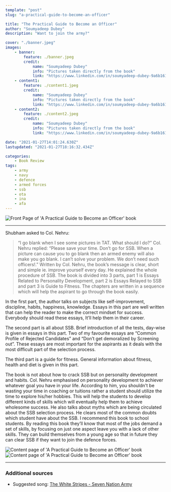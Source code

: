 ```yaml
---
template: "post"
slug: "a-practical-guide-to-become-an-officer"

title: "The Practical Guide to Become an Officer"
author: "Soumyadeep Dubey"
description: "Want to join the army?"

cover: "./banner.jpeg"
images:
    - banner:
        feature: ./banner.jpeg
        credit:
            name: "Soumyadeep Dubey"
            info: "Pictures taken directly from the book"
            link: "https://www.linkedin.com/in/soumyadeep-dubey-9a6b16163"
    - content1:
        feature: ./content1.jpeg
        credit:
            name: "Soumyadeep Dubey"
            info: "Pictures taken directly from the book"
            link: "https://www.linkedin.com/in/soumyadeep-dubey-9a6b16163"
    - content2:
        feature: ./content2.jpeg
        credit:
            name: "Soumyadeep Dubey"
            info: "Pictures taken directly from the book"
            link: "https://www.linkedin.com/in/soumyadeep-dubey-9a6b16163"

date: "2021-01-27T14:01:24.630Z"
lastupdated: "2021-01-27T18:16:32.434Z"

categories: 
    - Book Review
tags:
    - army
    - navy
    - defence
    - armed forces
    - ssb
    - ota
    - ina
    - afa
---
```


![Front Page of 'A Practical Guide to Become an Officer' book](./banner.jpeg)

---

Shubham asked to Col. Nehru: 
> “I go blank when I see some pictures in TAT. What should I do?”
Col. Nehru replied: 
> “Please save your time. Don’t go for SSB. When a picture can cause you to go blank then an armed enemy will also make you go blank. I can’t solve your problem. We don’t need such officers!.”
Written by Col. Nehru, the book’s message is clear, short and simple ie. improve yourself every day. He explained the whole procedure of SSB. The book is divided into 3 parts, part 1 is Essays Related to Personality Development, part 2 is Essays Relayed to SSB and part 3 is Guide to Fitness. The chapters are written in a sequence which will help the aspirant to go through the book easily.

In the first part, the author talks on subjects like self-improvement, discipline, habits, happiness, knowledge. Essays in this part are well written that can help the reader to make the correct mindset for success. Everybody should read these essays, It’ll help them in their career. 

The second part is all about SSB. Brief introduction of all the tests, day-wise is given in essays in this part. Two of my favourite essays are “Common Profile of Rejected Candidates” and “Don’t get demoralized by Screening out”. These essays are most important for the aspirants as it deals with the most difficult part of the selection process.

The third part is a guide for fitness. General information about fitness, health and diet is given in this part.

The book is not about how to crack SSB but on personality development and habits. Col. Nehru emphasised on personality development to achiever whatever goal you have in your life. According to him, you shouldn't be wasting your time in coaching or tuitions rather a student should utilize the time to explore his/her hobbies. This will help the students to develop different kinds of skills which will eventually help them to achieve wholesome success. He also talks about myths which are being circulated about the SSB selection process. He clears most of the common doubts which student have about the SSB. 
I recommend this book to school students. By reading this book they’ll know that most of the jobs demand a set of skills, by focusing on just one aspect leave you with a lack of other skills. They can build themselves from a young age so that in future they can clear SSB if they want to join the defence forces.

![Content page of 'A Practical Guide to Become an Officer' book](./content1.jpeg)
![Content page of 'A Practical Guide to Become an Officer' book](./content2.jpeg)

---
### Additional sources

- Suggested song: [The White Stripes - Seven Nation Army](https://youtu.be/RDuzszjrdcc)